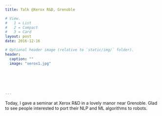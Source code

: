 ```yaml
---
title: Talk @Xerox R&D, Grenoble

# View.
#   1 = List
#   2 = Compact
#   3 = Card
layout: post
date: 2016-12-16

# Optional header image (relative to `static/img/` folder).
header:
  caption: ""
  image: "xerox1.jpg"

  




---
```

Today, I gave a seminar at Xerox R&D in a lovely manor near Grenoble.
Glad to see people interested to port their NLP and ML algorithms to robots.


